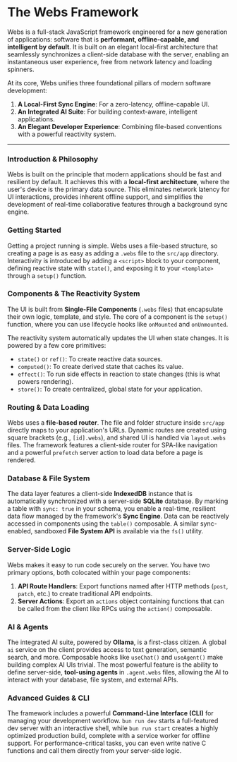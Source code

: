# The Webs Framework

Webs is a full-stack JavaScript framework engineered for a new generation of applications: software that is **performant, offline-capable, and intelligent by default**. It is built on an elegant local-first architecture that seamlessly synchronizes a client-side database with the server, enabling an instantaneous user experience, free from network latency and loading spinners.

At its core, Webs unifies three foundational pillars of modern software development:

1.  **A Local-First Sync Engine**: For a zero-latency, offline-capable UI.
2.  **An Integrated AI Suite**: For building context-aware, intelligent applications.
3.  **An Elegant Developer Experience**: Combining file-based conventions with a powerful reactivity system.

---

### Introduction & Philosophy

Webs is built on the principle that modern applications should be fast and resilient by default. It achieves this with a **local-first architecture**, where the user's device is the primary data source. This eliminates network latency for UI interactions, provides inherent offline support, and simplifies the development of real-time collaborative features through a background sync engine.

### Getting Started

Getting a project running is simple. Webs uses a file-based structure, so creating a page is as easy as adding a `.webs` file to the `src/app` directory. Interactivity is introduced by adding a `<script>` block to your component, defining reactive state with `state()`, and exposing it to your `<template>` through a `setup()` function.

### Components & The Reactivity System

The UI is built from **Single-File Components** (`.webs` files) that encapsulate their own logic, template, and style. The core of a component is the `setup()` function, where you can use lifecycle hooks like `onMounted` and `onUnmounted`.

The reactivity system automatically updates the UI when state changes. It is powered by a few core primitives:

- `state()` or `ref()`: To create reactive data sources.
- `computed()`: To create derived state that caches its value.
- `effect()`: To run side effects in reaction to state changes (this is what powers rendering).
- `store()`: To create centralized, global state for your application.

### Routing & Data Loading

Webs uses a **file-based router**. The file and folder structure inside `src/app` directly maps to your application's URLs. Dynamic routes are created using square brackets (e.g., `[id].webs`), and shared UI is handled via `layout.webs` files. The framework features a client-side router for SPA-like navigation and a powerful `prefetch` server action to load data before a page is rendered.

### Database & File System

The data layer features a client-side **IndexedDB** instance that is automatically synchronized with a server-side **SQLite** database. By marking a table with `sync: true` in your schema, you enable a real-time, resilient data flow managed by the framework's **Sync Engine**. Data can be reactively accessed in components using the `table()` composable. A similar sync-enabled, sandboxed **File System API** is available via the `fs()` utility.

### Server-Side Logic

Webs makes it easy to run code securely on the server. You have two primary options, both colocated within your page components:

1.  **API Route Handlers**: Export functions named after HTTP methods (`post`, `patch`, etc.) to create traditional API endpoints.
2.  **Server Actions**: Export an `actions` object containing functions that can be called from the client like RPCs using the `action()` composable.

### AI & Agents

The integrated AI suite, powered by **Ollama**, is a first-class citizen. A global `ai` service on the client provides access to text generation, semantic search, and more. Composable hooks like `useChat()` and `useAgent()` make building complex AI UIs trivial. The most powerful feature is the ability to define server-side, **tool-using agents** in `.agent.webs` files, allowing the AI to interact with your database, file system, and external APIs.

### Advanced Guides & CLI

The framework includes a powerful **Command-Line Interface (CLI)** for managing your development workflow. `bun run dev` starts a full-featured dev server with an interactive shell, while `bun run start` creates a highly optimized production build, complete with a service worker for offline support. For performance-critical tasks, you can even write native C functions and call them directly from your server-side logic.
